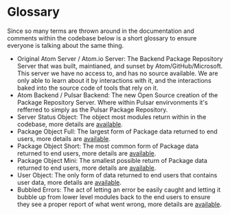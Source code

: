# Glossary

Since so many terms are thrown around in the documentation and comments within the codebase below is a short glossary to ensure everyone is talking about the same thing.

* Original Atom Server / Atom.io Server: The Backend Package Repository Server that was built, maintianed, and sunset by Atom/GitHub/Microsoft. This server we have no access to, and has no source available. We are only able to learn about it by interactions with it, and the interactions baked into the source code of tools that rely on it.
* Atom Backend / Pulsar Backend: The new Open Source creation of the Package Repository Server. Where within Pulsar envirvonments it's refferred to simply as the Pulsar Package Repository.
* Server Status Object: The object most modules return within in the codebase, more details are [available](./bubbled_errors.md).
* Package Object Full: The largest form of Package data returned to end users, more details are [available](./returns.md#packageobjectfull).
* Package Object Short: The most common form of Package data returned to end users, more details are [available](./returns.md#packageobjectshort).
* Package Object Mini: The smallest possible return of Package data returned to end users, more details are [available](./returns.md#packageobjectmini).
* User Object: The only form of data returned to end users that contains user data, more details are [available](./returns.md#userobject).
* Bubbled Errors: The act of letting an error be easily caught and letting it bubble up from lower level modules back to the end users to ensure they see a proper report of what went wrong, more details are [available](./bubbled_errors.md).

